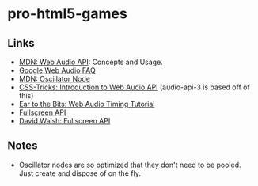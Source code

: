 # pro-html5-games

## Links
- [MDN: Web Audio API](https://developer.mozilla.org/en-US/docs/Web/API/Web_Audio_API): Concepts and Usage.
- [Google Web Audio FAQ](https://developers.google.com/web/updates/2012/01/Web-Audio-FAQ)
- [MDN: Oscillator Node](https://developer.mozilla.org/en-US/docs/Web/API/OscillatorNode/type)
- [CSS-Tricks: Introduction to Web Audio API](https://css-tricks.com/introduction-web-audio-api/) (audio-api-3 is based off of this)
- [Ear to the Bits: Web Audio Timing Tutorial](http://catarak.github.io/blog/2014/12/02/web-audio-timing-tutorial/)
- [Fullscreen API](https://developer.mozilla.org/en-US/docs/Web/API/Fullscreen_API)
- [David Walsh: Fullscreen API](https://davidwalsh.name/fullscreen)

## Notes
- Oscillator nodes are so optimized that they don't need to be pooled. Just create and dispose of on the fly.



